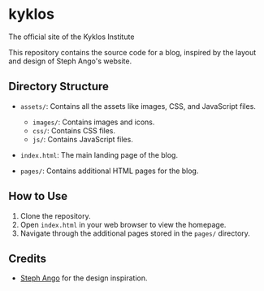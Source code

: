 # kyklos
The official site of the Kyklos Institute


This repository contains the source code for a blog, inspired by the layout and design of Steph Ango's website.

## Directory Structure

- `assets/`: Contains all the assets like images, CSS, and JavaScript files.
  - `images/`: Contains images and icons.
  - `css/`: Contains CSS files.
  - `js/`: Contains JavaScript files.

- `index.html`: The main landing page of the blog.
- `pages/`: Contains additional HTML pages for the blog.

## How to Use

1. Clone the repository.
2. Open `index.html` in your web browser to view the homepage.
3. Navigate through the additional pages stored in the `pages/` directory.

## Credits

- [Steph Ango](https://stephango.com) for the design inspiration.
